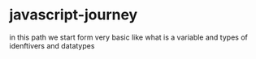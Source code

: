 # javascript-journey
in this path we start form very basic like what is a variable and types of idenftivers and datatypes
